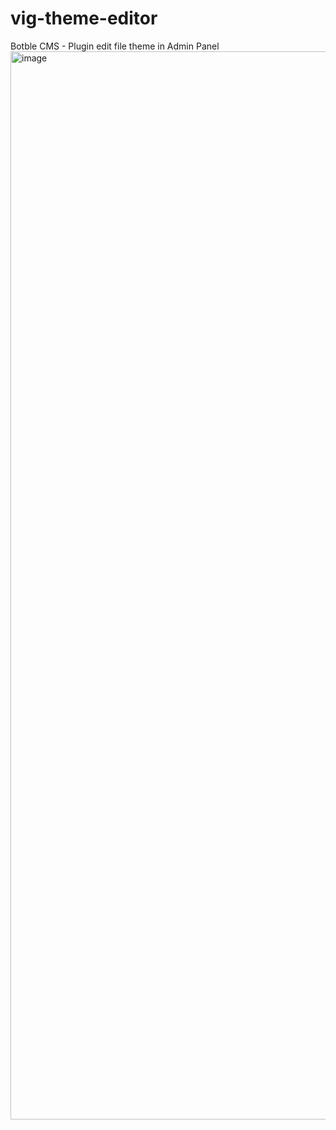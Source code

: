 # vig-theme-editor
Botble CMS - Plugin edit file theme in Admin Panel
<img width="1709" alt="image" src="https://i.ibb.co/mBDnZS0/image.png">

